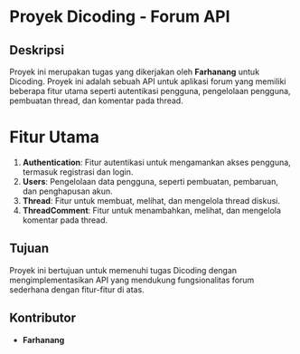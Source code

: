 # Proyek Dicoding - Forum API

## Deskripsi

Proyek ini merupakan tugas yang dikerjakan oleh **Farhanang** untuk Dicoding. Proyek ini adalah sebuah API untuk aplikasi forum yang memiliki beberapa fitur utama seperti autentikasi pengguna, pengelolaan pengguna, pembuatan thread, dan komentar pada thread.

# Fitur Utama

1. **Authentication**: Fitur autentikasi untuk mengamankan akses pengguna, termasuk registrasi dan login.
2. **Users**: Pengelolaan data pengguna, seperti pembuatan, pembaruan, dan penghapusan akun.
3. **Thread**: Fitur untuk membuat, melihat, dan mengelola thread diskusi.
4. **ThreadComment**: Fitur untuk menambahkan, melihat, dan mengelola komentar pada thread.

## Tujuan

Proyek ini bertujuan untuk memenuhi tugas Dicoding dengan mengimplementasikan API yang mendukung fungsionalitas forum sederhana dengan fitur-fitur di atas.

## Kontributor

- **Farhanang**